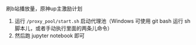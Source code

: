 刷b站播放量，原神up主激励计划

1. 运行 `/proxy_pool/start.sh` 启动代理池（Windows 可使用 git bash 运行 sh 脚本儿，或者手动执行里面的两条儿命令）
2. 然后跑 jupyter notebook 即可